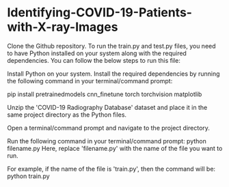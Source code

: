 # Identifying-COVID-19-Patients-with-X-ray-Images

Clone the Github repository.
To run the train.py and test.py files, you need to have Python installed on your system along with the required dependencies. You can follow the below steps to run this file:

Install Python on your system.
Install the required dependencies by running the following command in your terminal/command prompt:

pip install pretrainedmodels cnn_finetune torch torchvision matplotlib

Unzip the 'COVID-19 Radiography Database' dataset and place it in the same project directory as the Python files.

Open a terminal/command prompt and navigate to the project directory.

Run the following command in your terminal/command prompt:
python filename.py
Here, replace 'filename.py' with the name of the file you want to run.

For example, if the name of the file is 'train.py', then the command will be:
python train.py
